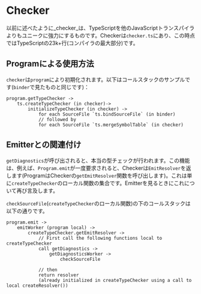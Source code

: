 # Checker

以前に述べたように_checker_は、TypeScriptを他のJavaScriptトランスパイラよりもユニークに強力にするものです。Checkerは`checker.ts`にあり、この時点ではTypeScriptの23k+行\(コンパイラの最大部分\)です。

## Programによる使用方法

`checker`は`program`により初期化されます。以下はコールスタックのサンプルです\(`binder`で見たものと同じです\)：

```text
program.getTypeChecker ->
    ts.createTypeChecker (in checker)->
        initializeTypeChecker (in checker) ->
            for each SourceFile `ts.bindSourceFile` (in binder)
            // followed by
            for each SourceFile `ts.mergeSymbolTable` (in checker)
```

## Emitterとの関連付け

`getDiagnostics`が呼び出されると、本当の型チェックが行われます。この機能は、例えば、`Program.emit`が一度要求されると、Checkerは`EmitResolver`を返します\(ProgramはCheckerの`getEmitResolver`関数を呼び出します\)。これは単に`createTypeChecker`のローカル関数の集合です。Emitterを見るときにこれについて再び言及します。

`checkSourceFile`\(`createTypeChecker`のローカル関数\)の下のコールスタックは以下の通りです。

```text
program.emit ->
    emitWorker (program local) ->
        createTypeChecker.getEmitResolver ->
            // First call the following functions local to createTypeChecker
            call getDiagnostics ->
                getDiagnosticsWorker ->
                    checkSourceFile

            // then
            return resolver
            (already initialized in createTypeChecker using a call to local createResolver())
```

